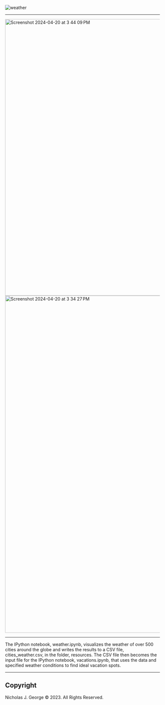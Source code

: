 ![weather](https://github.com/njgeorge000158/Weather-Visualization-for-Vacations-from-APIs/assets/137228821/7a04bda6-ff8b-47df-b255-568d7c2076ab)

----

<img width="898" alt="Screenshot 2024-04-20 at 3 44 09 PM" src="https://github.com/njgeorge000158/Weather-Visualization-for-Vacations-using-APIs/assets/137228821/6c8ffabb-c4b3-4fbf-9b9f-45503b43b478">

<img width="1095" alt="Screenshot 2024-04-20 at 3 34 27 PM" src="https://github.com/njgeorge000158/Weather-Visualization-for-Vacations-using-APIs/assets/137228821/84f93882-03bd-46bb-b4ea-abf8b94b2eb8">

----

The IPython notebook, weather.ipynb, visualizes the weather of over 500 cities around the globe and writes the results to a CSV file, cities_weather.csv, in the folder, resources. The CSV file then becomes the input file for the IPython notebook, vacations.ipynb, that uses the data and specified weather conditions to find ideal vacation spots.

----

## Copyright

Nicholas J. George © 2023. All Rights Reserved.
